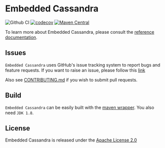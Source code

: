 Embedded Cassandra 
===========
![Github CI](https://github.com/nosan/embedded-cassandra/workflows/Build/badge.svg)
[![codecov](https://codecov.io/gh/nosan/embedded-cassandra/branch/master/graph/badge.svg?token=SNW1ICHYXL)](https://codecov.io/gh/nosan/embedded-cassandra)
[![Maven Central](https://maven-badges.herokuapp.com/maven-central/com.github.nosan/embedded-cassandra/badge.svg)](https://maven-badges.herokuapp.com/maven-central/com.github.nosan/embedded-cassandra/)

To learn more about Embedded Cassandra, please consult the [reference documentation](https://nosan.github.io/embedded-cassandra).

## Issues

`Embedded Cassandra` uses GitHub's issue tracking system to report bugs and feature
requests. If you want to raise an issue, please follow this [link](https://github.com/nosan/embedded-cassandra/issues)

Also see [CONTRIBUTING.md](CONTRIBUTING.md) if you wish to submit pull requests.

## Build

`Embedded Cassandra` can be easily built with the [maven wrapper](https://github.com/takari/maven-wrapper). You also need `JDK 1.8`.

## License

Embedded Cassandra is released under the [Apache License 2.0](https://www.apache.org/licenses/LICENSE-2.0)
